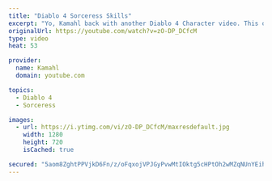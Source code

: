 ```yaml
---
title: "Diablo 4 Sorceress Skills"
excerpt: "Yo, Kamahl back with another Diablo 4 Character video. This one we are goin to be discussing the sorceress and her skills. At least as far as we can see thus far ..."
originalUrl: https://youtube.com/watch?v=zO-DP_DCfcM
type: video
heat: 53

provider:
  name: Kamahl
  domain: youtube.com

topics:
  - Diablo 4
  - Sorceress

images:
  - url: https://i.ytimg.com/vi/zO-DP_DCfcM/maxresdefault.jpg
    width: 1280
    height: 720
    isCached: true

secured: "5aom8ZghtPPVjkD6Fn/z/oFqxojVPJGyPvwMtIOktg5cHPtOh2wMZqNUnYEihek4ET1u4AnIqVDqK9MGTraFd+xAUuwofT1jN+cXHhuWvLu1+R5DLMJMuWzOz2w1FeoI4oCmhrjEx4SzRBwiO81j2JqM9anCSu7ku1ZT411d9DSnHXrlE9BwKWhDZRTxQi/CdEhDGtQFuWGRST0FgX0yBpTPCaljTOtgwcm708/8lKQrYC4SfbALy+3vrK9Myx/2Y8Jwg7o9ivgBWNfdWfhbUkTsBeT5DGhmQWvqCOXvX1KsMEsBvMy6pVA3/7d5xHbK3kfbRkcYcf51/gXfazjzN1PpkhL5wi/sH/QBlpECoSEbJPH0S2l8EdAM30uLWbzdIYcnwwJce2BzDWrK/DxPAA==;P9+ZH8Aj+ygbgdLltHzEvw=="
---
```


